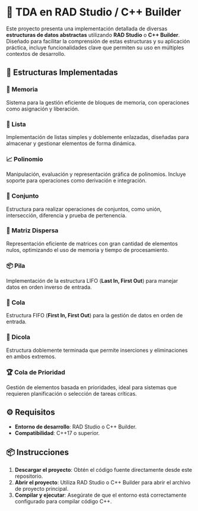 # 🚀 TDA en RAD Studio / C++ Builder

Este proyecto presenta una implementación detallada de diversas **estructuras de datos
abstractas** utilizando **RAD Studio** o **C++ Builder**. Diseñado para facilitar la
comprensión de estas estructuras y su aplicación práctica, incluye funcionalidades clave
que permiten su uso en múltiples contextos de desarrollo.

## 📂 Estructuras Implementadas

### 🧠 Memoria

Sistema para la gestión eficiente de bloques de memoria, con operaciones como asignación y
liberación.

### 📝 Lista

Implementación de listas simples y doblemente enlazadas, diseñadas para almacenar y
gestionar elementos de forma dinámica.

### 📈 Polinomio

Manipulación, evaluación y representación gráfica de polinomios. Incluye soporte para
operaciones como derivación e integración.

### 🎲 Conjunto

Estructura para realizar operaciones de conjuntos, como unión, intersección, diferencia y
prueba de pertenencia.

### 🔢 Matriz Dispersa

Representación eficiente de matrices con gran cantidad de elementos nulos, optimizando el
uso de memoria y tiempo de procesamiento.

### 📦 Pila

Implementación de la estructura LIFO (**Last In, First Out**) para manejar datos en orden
inverso de entrada.

### 🚪 Cola

Estructura FIFO (**First In, First Out**) para la gestión de datos en orden de entrada.

### 🔄 Dicola

Estructura doblemente terminada que permite inserciones y eliminaciones en ambos extremos.

### 🏆 Cola de Prioridad

Gestión de elementos basada en prioridades, ideal para sistemas que requieren
planificación o selección de tareas críticas.

## ⚙️ Requisitos

- **Entorno de desarrollo**: RAD Studio o C++ Builder.
- **Compatibilidad**: C++17 o superior.

## 📦 Instrucciones

1. **Descargar el proyecto**: Obtén el código fuente directamente desde este repositorio.
2. **Abrir el proyecto**: Utiliza RAD Studio o C++ Builder para abrir el archivo de
   proyecto principal.
3. **Compilar y ejecutar**: Asegúrate de que el entorno está correctamente configurado
   para compilar código C++.
